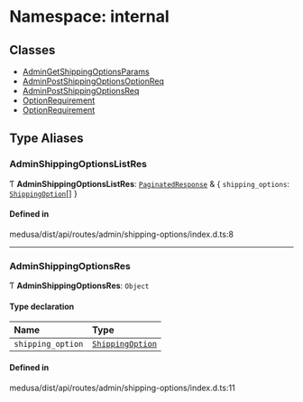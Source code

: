 # Namespace: internal

## Classes

- [AdminGetShippingOptionsParams](../classes/internal-23.AdminGetShippingOptionsParams.md)
- [AdminPostShippingOptionsOptionReq](../classes/internal-23.AdminPostShippingOptionsOptionReq.md)
- [AdminPostShippingOptionsReq](../classes/internal-23.AdminPostShippingOptionsReq.md)
- [OptionRequirement](../classes/internal-23.OptionRequirement.md)
- [OptionRequirement](../classes/internal-23.OptionRequirement-1.md)

## Type Aliases

### AdminShippingOptionsListRes

Ƭ **AdminShippingOptionsListRes**: [`PaginatedResponse`](internal-2.md#paginatedresponse) & { `shipping_options`: [`ShippingOption`](../classes/internal.ShippingOption.md)[]  }

#### Defined in

medusa/dist/api/routes/admin/shipping-options/index.d.ts:8

___

### AdminShippingOptionsRes

Ƭ **AdminShippingOptionsRes**: `Object`

#### Type declaration

| Name | Type |
| :------ | :------ |
| `shipping_option` | [`ShippingOption`](../classes/internal.ShippingOption.md) |

#### Defined in

medusa/dist/api/routes/admin/shipping-options/index.d.ts:11

